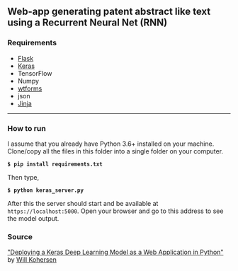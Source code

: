 ## Web-app generating patent abstract like text using a Recurrent Neural Net (RNN)

### Requirements
* [Flask](http://flask.pocoo.org/)
* [Keras](http://keras.io/)
* TensorFlow
* Numpy
* [wtforms](https://wtforms.readthedocs.io/en/stable/)
* json
* [Jinja](http://jinja.pocoo.org/)

---

### How to run
I assume that you already have Python 3.6+ installed on your machine.<br>
Clone/copy all the files in this folder into a single folder on your computer.

**`$ pip install requirements.txt`**

Then type,

**`$ python keras_server.py`**

After this the server should start and be available at `https://localhost:5000`. Open your browser and go to this address to see the model output.

### Source
["Deploying a Keras Deep Learning Model as a Web Application in Python"](https://towardsdatascience.com/deploying-a-keras-deep-learning-model-as-a-web-application-in-p-fc0f2354a7ff) by [Will Kohersen](https://willk.online/)
